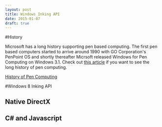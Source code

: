 ```yaml
---
layout: post
title: Windows Inking API
date: 2015-01-07
draft: true
---
```


#History

Microsoft has a long history supporting pen based computing. The first pen based computers started to arrive around 1990 with GO Corporation's PenPoint OS and shortly thereafter Micrsoft released Windows for Pen Computing on Windows 3.1. Check out [this article](http://en.wikipedia.org/wiki/Pen_computing) if you want to see the long history of pen computing.




[History of Pen Computing](http://en.wikipedia.org/wiki/Pen_computing)

#Windows 8 Inking API

## Native DirectX

## C# and Javascript
